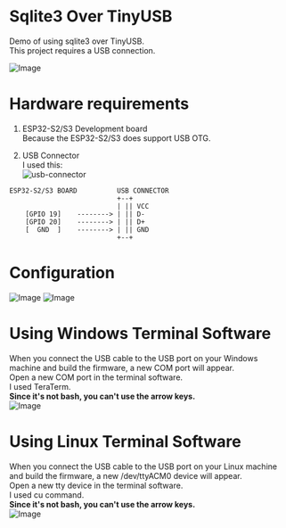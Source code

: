 # Sqlite3 Over TinyUSB
Demo of using sqlite3 over TinyUSB.   
This project requires a USB connection.   

![Image](https://github.com/user-attachments/assets/0a9e0d27-a8f7-42e1-bd5b-99efed1c2648)


# Hardware requirements
1. ESP32-S2/S3 Development board   
Because the ESP32-S2/S3 does support USB OTG.   

2. USB Connector   
I used this:   
![usb-connector](https://user-images.githubusercontent.com/6020549/124848149-3714ba00-dfd7-11eb-8344-8b120790c5c5.JPG)

```
ESP32-S2/S3 BOARD          USB CONNECTOR
                           +--+
                           | || VCC
    [GPIO 19]    --------> | || D-
    [GPIO 20]    --------> | || D+
    [  GND  ]    --------> | || GND
                           +--+
```

# Configuration
![Image](https://github.com/user-attachments/assets/8f602034-9084-4416-883a-3259a9eca52b)
![Image](https://github.com/user-attachments/assets/be08676f-f2d7-4324-9ead-26fe2c28e991)

# Using Windows Terminal Software
When you connect the USB cable to the USB port on your Windows machine and build the firmware, a new COM port will appear.   
Open a new COM port in the terminal software.   
I used TeraTerm.   
__Since it's not bash, you can't use the arrow keys.__   
![Image](https://github.com/user-attachments/assets/0a9e0d27-a8f7-42e1-bd5b-99efed1c2648)

# Using Linux Terminal Software
When you connect the USB cable to the USB port on your Linux machine and build the firmware, a new /dev/ttyACM0 device will appear.   
Open a new tty device in the terminal software.   
I used cu command.   
__Since it's not bash, you can't use the arrow keys.__   
![Image](https://github.com/user-attachments/assets/5fa0a385-48e6-40fe-b14d-14cee5e2f387)




